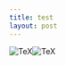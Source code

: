 ```yaml
---
title: test
layout: post
---
```

![TeX](https://math.jekyllwriter.com/?q=%24%5Csqrt%7B3x-1%7D%2B(1%2Bx)%5E2%24)![TeX](https://math.jekyllwriter.com/?q=%24%5Csqrt%7B3x-1%7D%2B(1%2Bx)%5E2%24)
